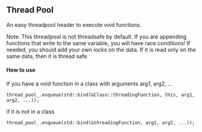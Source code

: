 ## Thread Pool

An easy threadpool header to execute void functions.

Note: This threadpool is not threadsafe by default. If you are appending functions that write to the same variable, you will have race conditions! If needed, you should add your own locks on the data. If it is read only on the same data, then it is thread safe.

#### How to use
If you have a void function in a class with arguments arg1, arg2, ...
```
thread_pool_.enqueue(std::bind(&Class::threadingFunction, this, arg1, arg2, ...));
```
if it is not in a class
```
thread_pool_.enqueue(std::bind(&threadingFunction, arg1, arg2, ...));
```